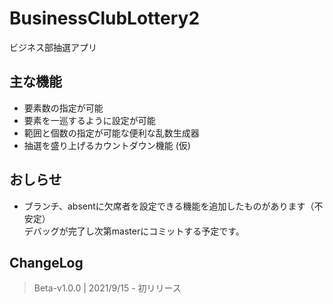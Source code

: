 # BusinessClubLottery2
ビジネス部抽選アプリ

## 主な機能
* 要素数の指定が可能
* 要素を一巡するように設定が可能
* 範囲と個数の指定が可能な便利な乱数生成器
* 抽選を盛り上げるカウントダウン機能 (仮)

## おしらせ
* ブランチ、absentに欠席者を設定できる機能を追加したものがあります（不安定）<br>デバッグが完了し次第masterにコミットする予定です。
## ChangeLog
> Beta-v1.0.0 | 2021/9/15 - 初リリース
